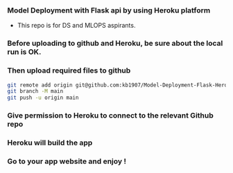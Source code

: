 ### Model Deployment with Flask api by using Heroku platform 

- This repo is for DS and MLOPS aspirants.

### Before uploading to github and Heroku, be sure about the local run is OK.




### Then upload required files to github

```bash
git remote add origin git@github.com:kb1907/Model-Deployment-Flask-Heroku.git
git branch -M main
git push -u origin main
```

### Give permission to Heroku to connect to the relevant Github repo



### Heroku will build the app



### Go to your app website and enjoy !
